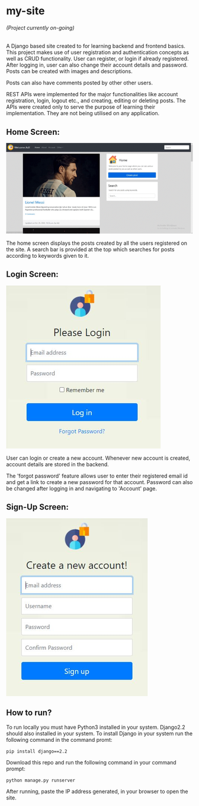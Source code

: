 # my-site
###### (Project currently on-going)
A Django based site created to for learning backend and frontend basics.
This project makes use of user registration and authentication concepts as well as CRUD functionality. User can register, or login if already registered. After logging in, user can also change their account details and password. Posts can be created with images and descriptions.
 
Posts can also have comments posted by other other users.
 
REST APIs were implemented for the major functionalities like account registration, login, logout etc., and creating, editing or deleting posts. The APIs were created only to serve the purpose of learning their implementation. They are not being utilised on any application.
 
## Home Screen:
![](Images/blog-video.gif)

The home screen displays the posts created by all the users registered on the site.
A search bar is provided at the top which searches for posts according to keywords given to it.

## Login Screen:
![](Images/Login.JPG)

User can login or create a new account. Whenever new account is created, account details are stored in the backend.

The 'forgot password' feature allows user to enter their registered email id and get a link to create a new password for that account.
Password can also be changed after logging in and navigating to 'Account' page.

## Sign-Up Screen:
![](Images/Register.JPG)

## How to run?
To run locally you must have Python3 installed in your system. Django2.2 should also installed in your system. To install Django in your system run the following command in the command promt:
```
pip install django==2.2
```
Download this repo and run the following command in your command prompt:
```
python manage.py runserver
```

After running, paste the IP address generated, in your browser to open the site.
